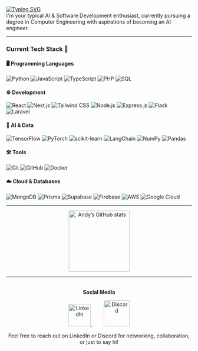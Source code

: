 <div align="left">
<a href="https://git.io/typing-svg"><img src="https://readme-typing-svg.herokuapp.com?font=Fira+Code&weight=900&size=30&duration=2500&pause=10000&width=435&lines=Hi+there+%F0%9F%91%8B%2C+call+me+Andy!" alt="Typing SVG" /></a>
  <div>
    I'm your typical AI & Software Development enthusiast, currently pursuing a degree in Computer Engineering with aspirations of becoming an AI engineer.
  </div>
</div>

---
###  **Current Tech Stack** 🚀

#### 🖥️ Programming Languages
![Python](https://img.shields.io/badge/-Python-3776AB?logo=python&logoColor=white)
![JavaScript](https://img.shields.io/badge/-JavaScript-F7DF1E?logo=javascript&logoColor=black)
![TypeScript](https://img.shields.io/badge/-TypeScript-3178C6?logo=typescript&logoColor=white)
![PHP](https://img.shields.io/badge/-PHP-777BB4?logo=php&logoColor=white)
![SQL](https://img.shields.io/badge/-SQL-4479A1?logo=mysql&logoColor=white)

#### ⚙️ Development
![React](https://img.shields.io/badge/-React-61DAFB?logo=react&logoColor=black)
![Next.js](https://img.shields.io/badge/-Next.js-000000?logo=next.js&logoColor=white)
![Tailwind CSS](https://img.shields.io/badge/-Tailwind_CSS-06B6D4?logo=tailwindcss&logoColor=white)
![Node.js](https://img.shields.io/badge/-Node.js-339933?logo=node.js&logoColor=white)
![Express.js](https://img.shields.io/badge/-Express.js-000000?logo=express&logoColor=white)
![Flask](https://img.shields.io/badge/-Flask-000000?logo=flask&logoColor=white)
![Laravel](https://img.shields.io/badge/-Laravel-FF2D20?logo=laravel&logoColor=white)

#### 🤖 AI & Data
![TensorFlow](https://img.shields.io/badge/-TensorFlow-FF6F00?logo=tensorflow&logoColor=white)
![PyTorch](https://img.shields.io/badge/-PyTorch-EE4C2C?logo=pytorch&logoColor=white)
![scikit-learn](https://img.shields.io/badge/-scikit--learn-F7931E?logo=scikit-learn&logoColor=white)
![LangChain](https://img.shields.io/badge/-LangChain-000000?logo=langchain&logoColor=white)
![NumPy](https://img.shields.io/badge/-NumPy-013243?logo=numpy&logoColor=white)
![Pandas](https://img.shields.io/badge/-Pandas-150458?logo=pandas&logoColor=white)

#### 🛠️ Tools
![Git](https://img.shields.io/badge/-Git-F05032?logo=git&logoColor=white)
![GitHub](https://img.shields.io/badge/-GitHub-181717?logo=github&logoColor=white)
![Docker](https://img.shields.io/badge/-Docker-2496ED?logo=docker&logoColor=white)

#### ☁️ Cloud & Databases
![MongoDB](https://img.shields.io/badge/-MongoDB-47A248?logo=mongodb&logoColor=white)
![Prisma](https://img.shields.io/badge/-Prisma-2D3748?logo=prisma&logoColor=white)
![Supabase](https://img.shields.io/badge/-Supabase-3ECF8E?logo=supabase&logoColor=white)
![Firebase](https://img.shields.io/badge/-Firebase-FFCA28?logo=firebase&logoColor=black)
![AWS](https://img.shields.io/badge/-AWS-232F3E?logo=amazon-aws&logoColor=white)
![Google Cloud](https://img.shields.io/badge/-Google%20Cloud-4285F4?logo=googlecloud&logoColor=white)

---

<p align="center">
  <img src="https://github-readme-stats.vercel.app/api?username=andyathsid&show_icons=true&theme=github_dark" alt="Andy’s GitHub stats" height="165"/>
</p>

---

<p align="center" style="margin-top: 32px;">
  <strong>Social Media</strong>
</p>
<p align="center">
  <a href="https://www.linkedin.com/in/YOUR_LINKEDIN_USERNAME" target="_blank" style="margin-right: 32px;">
    <img src="https://cdn.jsdelivr.net/gh/devicons/devicon/icons/linkedin/linkedin-original.svg" alt="LinkedIn" width="60" height="60"/>
  </a>
  <a href="https://discord.com/users/van_riper" target="_blank">
    <img src="https://cdn.simpleicons.org/discord/5865F2/ffffff" alt="Discord" width="70" height="70"/>
  </a>
</p>
<p align="center">
  <span>Feel free to reach out on LinkedIn or Discord for networking, collaboration, or just to say hi!</span>
</p>
